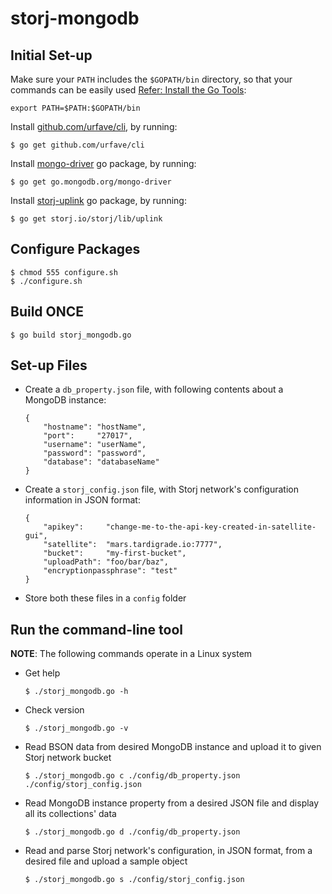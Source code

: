 # storj-mongodb

## Initial Set-up
Make sure your `PATH` includes the `$GOPATH/bin` directory, so that your commands can be easily used [Refer: Install the Go Tools](https://golang.org/doc/install):
```
export PATH=$PATH:$GOPATH/bin
```

Install [github.com/urfave/cli](https://github.com/urfave/cli), by running:
```
$ go get github.com/urfave/cli
```

Install [mongo-driver](https://godoc.org/go.mongodb.org/mongo-driver) go package, by running:
```
$ go get go.mongodb.org/mongo-driver
```

Install [storj-uplink](https://godoc.org/storj.io/storj/lib/uplink) go package, by running:
```
$ go get storj.io/storj/lib/uplink
```



## Configure Packages
```
$ chmod 555 configure.sh
$ ./configure.sh
```

## Build ONCE
```
$ go build storj_mongodb.go
```


## Set-up Files
* Create a `db_property.json` file, with following contents about a MongoDB instance:
    ```
    { 
        "hostname": "hostName",
        "port":     "27017",
        "username": "userName",
        "password": "password",
        "database": "databaseName"
    }
    ```

* Create a `storj_config.json` file, with Storj network's configuration information in JSON format:
    ```
    { 
        "apikey":     "change-me-to-the-api-key-created-in-satellite-gui",
        "satellite":  "mars.tardigrade.io:7777",
        "bucket":     "my-first-bucket",
        "uploadPath": "foo/bar/baz",
        "encryptionpassphrase": "test"
    }
    ```

* Store both these files in a `config` folder


## Run the command-line tool

**NOTE**: The following commands operate in a Linux system

* Get help
    ```
    $ ./storj_mongodb.go -h
    ```

* Check version
    ```
    $ ./storj_mongodb.go -v
    ```

* Read BSON data from desired MongoDB instance and upload it to given Storj network bucket
    ```
    $ ./storj_mongodb.go c ./config/db_property.json ./config/storj_config.json
    ```

* Read MongoDB instance property from a desired JSON file and display all its collections' data
    ```
    $ ./storj_mongodb.go d ./config/db_property.json
    ```

* Read and parse Storj network's configuration, in JSON format, from a desired file and upload a sample object
    ```
    $ ./storj_mongodb.go s ./config/storj_config.json
    ```
